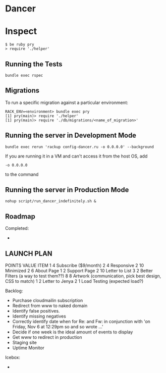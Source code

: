 Dancer
======


Inspect
=======

    $ be ruby pry
    > require './helper'

Running the Tests
-----------------

    bundle exec rspec


Migrations
----------

To run a specific migration against a particular environment:

    RACK_ENV=<environment> bundle exec pry
    [1] pry(main)> require './helper'
    [1] pry(main)> require './db/migrations/<name_of_migration>'


Running the server in Development Mode
--------------------------------------

    bundle exec rerun 'rackup config-dancer.ru -o 0.0.0.0' --background

If you are running it in a VM and can't access it from the host OS,
add

    -o 0.0.0.0

to the command

Running the server in Production Mode
-------------------------------------

    nohup script/run_dancer_indefinitely.sh &

Roadmap
--------------

Completed:

  *

LAUNCH PLAN
-----------

POINTS    VALUE   ITEM
1         4       Subscribe ($9/month)
2         4       Responsive
2         10      Minimized
2         6       About Page
1         2       Support Page
2         10      Letter to List
3         2       Better Filters (a way to test them??)
8         8       Artwork (communication, pick best design, CSS to match)
1         2       Letter to Jenya
2         1       Load Testing (expected load?)

Backlog:

  * Purchase cloudmailin subscription
  * Redirect from www to naked domain
  * Identify false positives.
  * Identify missing negatives
  * Correctly identify date when for Re: and Fw: in conjunction with 'on Friday, Nov 6 at 12:29pm so and so wrote ...'
  * Decide if one week is the ideal amount of events to display
  * Get www to redirect in production
  * Staging site
  * Uptime Monitor


Icebox:

  *



